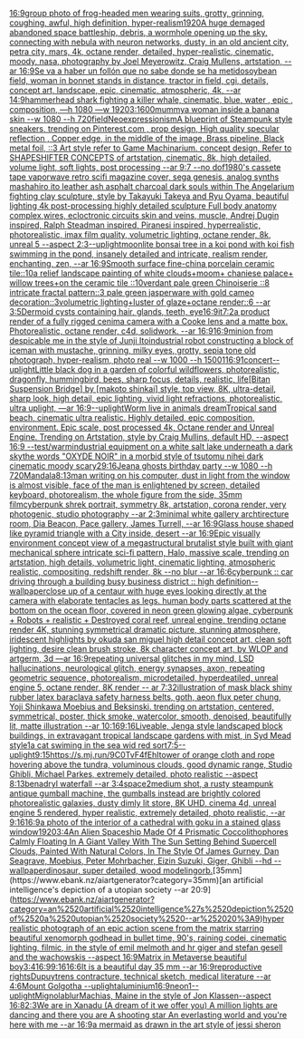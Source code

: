 [16:9](https://www.ebank.nz/aiartgenerator?category=16%3A9)[group photo of frog-headed men wearing suits, grotty, grinning, coughing, awful, high definition, hyper-realism](https://www.ebank.nz/aiartgenerator?category=group%2520photo%2520of%2520frog-headed%2520men%2520wearing%2520suits%2C%2520grotty%2C%2520grinning%2C%2520coughing%2C%2520awful%2C%2520high%2520definition%2C%2520hyper-realism)[1920](https://www.ebank.nz/aiartgenerator?category=1920)[A huge demaged abandoned space battleship, debris, a wormhole opening up the sky, connecting with nebula with neuron networks, dusty, in an old ancient city, petra city, mars, 4k, octane render, detailed, hyper-realistic, cinematic, moody, nasa, photography by Joel Meyerowitz, Craig Mullens, artstation, --ar 16:9](https://www.ebank.nz/aiartgenerator?category=A%2520huge%2520demaged%2520abandoned%2520space%2520battleship%2C%2520debris%2C%2520a%2520wormhole%2520opening%2520up%2520the%2520sky%2C%2520connecting%2520with%2520nebula%2520with%2520neuron%2520networks%2C%2520dusty%2C%2520in%2520an%2520old%2520ancient%2520city%2C%2520petra%2520city%2C%2520mars%2C%25204k%2C%2520octane%2520render%2C%2520detailed%2C%2520hyper-realistic%2C%2520cinematic%2C%2520moody%2C%2520nasa%2C%2520photography%2520by%2520Joel%2520Meyerowitz%2C%2520Craig%2520Mullens%2C%2520artstation%2C%2520--ar%252016%3A9)[Se va a haber un follón que no sabe donde se ha metido](https://www.ebank.nz/aiartgenerator?category=Se%2520va%2520a%2520haber%2520un%2520foll%C3%B3n%2520que%2520no%2520sabe%2520donde%2520se%2520ha%2520metido)[soybean field, woman in bonnet stands in distance, tractor in field, cgi, details, concept art, landscape, epic, cinematic, atmospheric, 4k, --ar 14:9](https://www.ebank.nz/aiartgenerator?category=soybean%2520field%2C%2520woman%2520in%2520bonnet%2520stands%2520in%2520distance%2C%2520tractor%2520in%2520field%2C%2520cgi%2C%2520details%2C%2520concept%2520art%2C%2520landscape%2C%2520epic%2C%2520cinematic%2C%2520atmospheric%2C%25204k%2C%2520--ar%252014%3A9)[hammerhead shark  fighting a killer whale, cinematic, blue, water , epic , composition, —h 1080 —w 1920](https://www.ebank.nz/aiartgenerator?category=hammerhead%2520shark%2520%2520fighting%2520a%2520killer%2520whale%2C%2520cinematic%2C%2520blue%2C%2520water%2520%2C%2520epic%2520%2C%2520composition%2C%2520%E2%80%94h%25201080%2520%E2%80%94w%25201920)[3:1](https://www.ebank.nz/aiartgenerator?category=3%3A1)[600](https://www.ebank.nz/aiartgenerator?category=600)[mummy](https://www.ebank.nz/aiartgenerator?category=mummy)[a woman inside a banana skin --w 1080 --h 720](https://www.ebank.nz/aiartgenerator?category=a%2520woman%2520inside%2520a%2520banana%2520skin%2520--w%25201080%2520--h%2520720)[field](https://www.ebank.nz/aiartgenerator?category=field)[Neoexpressionism](https://www.ebank.nz/aiartgenerator?category=Neoexpressionism)[A blueprint of Steampunk style sneakers,    trending on Pinterest.com  , prop design, High quality specular reflection , Copper  edge, in the middle of the image, Brass pipeline,  Black metal foil,  ::3  Art style refer to Game Machinarium.  concept design, Refer to SHAPESHIFTER CONCEPTS  of artstation, cinematic,  8k, high detailed,  volume light,  soft lights,  post processing    --ar 9:7   --no dof](https://www.ebank.nz/aiartgenerator?category=A%2520blueprint%2520of%2520Steampunk%2520style%2520sneakers%2C%2520%2520%2520%2520trending%2520on%2520Pinterest.com%2520%2520%2C%2520prop%2520design%2C%2520High%2520quality%2520specular%2520reflection%2520%2C%2520Copper%2520%2520edge%2C%2520in%2520the%2520middle%2520of%2520the%2520image%2C%2520Brass%2520pipeline%2C%2520%2520Black%2520metal%2520foil%2C%2520%2520%3A%3A3%2520%2520Art%2520style%2520refer%2520to%2520Game%2520Machinarium.%2520%2520concept%2520design%2C%2520Refer%2520to%2520SHAPESHIFTER%2520CONCEPTS%2520%2520of%2520artstation%2C%2520cinematic%2C%2520%25208k%2C%2520high%2520detailed%2C%2520%2520volume%2520light%2C%2520%2520soft%2520lights%2C%2520%2520post%2520processing%2520%2520%2520%2520--ar%25209%3A7%2520%2520%2520--no%2520dof)[1980's cassete tape vaporwave retro scifi magazine cover, sega genesis, analog synths mashahiro ito leather ash asphalt charcoal dark souls within The Angelarium fighting clay sculpture, style by Takayuki Takeya and Ryu Oyama, beautiful lighting 4k post-processing highly detailed sculpture Full body anatomy complex,wires, ecloctronic circuits skin and veins, muscle, Andrej Dugin inspired, Ralph Steadman inspired, Piranesi inspired, hyperrealistic, photorealistic, imax film quality, volumetric lighting, octane render, 8k, unreal 5 --aspect 2:3](https://www.ebank.nz/aiartgenerator?category=1980%27s%2520cassete%2520tape%2520vaporwave%2520retro%2520scifi%2520magazine%2520cover%2C%2520sega%2520genesis%2C%2520analog%2520synths%2520mashahiro%2520ito%2520leather%2520ash%2520asphalt%2520charcoal%2520dark%2520souls%2520within%2520The%2520Angelarium%2520fighting%2520clay%2520sculpture%2C%2520style%2520by%2520Takayuki%2520Takeya%2520and%2520Ryu%2520Oyama%2C%2520beautiful%2520lighting%25204k%2520post-processing%2520highly%2520detailed%2520sculpture%2520Full%2520body%2520anatomy%2520complex%2Cwires%2C%2520ecloctronic%2520circuits%2520skin%2520and%2520veins%2C%2520muscle%2C%2520Andrej%2520Dugin%2520inspired%2C%2520Ralph%2520Steadman%2520inspired%2C%2520Piranesi%2520inspired%2C%2520hyperrealistic%2C%2520photorealistic%2C%2520imax%2520film%2520quality%2C%2520volumetric%2520lighting%2C%2520octane%2520render%2C%25208k%2C%2520unreal%25205%2520--aspect%25202%3A3)[--uplight](https://www.ebank.nz/aiartgenerator?category=--uplight)[moonlite bonsai tree in a koi pond with koi fish swimming in the pond, insanely detailed and intricate, realism render, enchanting, zen, --ar 16:9](https://www.ebank.nz/aiartgenerator?category=moonlite%2520bonsai%2520tree%2520in%2520a%2520koi%2520pond%2520with%2520koi%2520fish%2520swimming%2520in%2520the%2520pond%2C%2520insanely%2520detailed%2520and%2520intricate%2C%2520realism%2520render%2C%2520enchanting%2C%2520zen%2C%2520--ar%252016%3A9)[Smooth surface fine-china porcelain ceramic tile::10a relief landscape painting of white clouds+moom+ chaniese palace+ willow trees+on the ceramic tile ::10verdant pale green Chinoiserie  ::8 intricate fractal pattern::3 pale green jasperware with gold cameo decoration::3volumetric lighting+luster of glaze+octane render::6 --ar 3:5](https://www.ebank.nz/aiartgenerator?category=Smooth%2520surface%2520fine-china%2520porcelain%2520ceramic%2520tile%3A%3A10a%2520relief%2520landscape%2520painting%2520of%2520white%2520clouds%2Bmoom%2B%2520chaniese%2520palace%2B%2520willow%2520trees%2Bon%2520the%2520ceramic%2520tile%2520%3A%3A10verdant%2520pale%2520green%2520Chinoiserie%2520%2520%3A%3A8%2520intricate%2520fractal%2520pattern%3A%3A3%2520pale%2520green%2520jasperware%2520with%2520gold%2520cameo%2520decoration%3A%3A3volumetric%2520lighting%2Bluster%2520of%2520glaze%2Boctane%2520render%3A%3A6%2520--ar%25203%3A5)[Dermoid cysts containing hair, glands, teeth, eye](https://www.ebank.nz/aiartgenerator?category=Dermoid%2520cysts%2520containing%2520hair%2C%2520glands%2C%2520teeth%2C%2520eye)[16:9](https://www.ebank.nz/aiartgenerator?category=16%3A9)[it](https://www.ebank.nz/aiartgenerator?category=it)[7:2](https://www.ebank.nz/aiartgenerator?category=7%3A2)[a product render of a fully rigged cenima camera with a Cooke lens and a matte box. Photorealistic, octane render, c4d, solidwork. --ar 16:9](https://www.ebank.nz/aiartgenerator?category=a%2520product%2520render%2520of%2520a%2520fully%2520rigged%2520cenima%2520camera%2520with%2520a%2520Cooke%2520lens%2520and%2520a%2520matte%2520box.%2520Photorealistic%2C%2520octane%2520render%2C%2520c4d%2C%2520solidwork.%2520--ar%252016%3A9)[16:9](https://www.ebank.nz/aiartgenerator?category=16%3A9)[minion from despicable me in the style of Junji Ito](https://www.ebank.nz/aiartgenerator?category=minion%2520from%2520despicable%2520me%2520in%2520the%2520style%2520of%2520Junji%2520Ito)[industrial robot constructing a block of ice](https://www.ebank.nz/aiartgenerator?category=industrial%2520robot%2520constructing%2520a%2520block%2520of%2520ice)[man with mustache, grinning, milky eyes, grotty, sepia tone old photograph, hyper-realism, photo real --w 1000 --h 1500](https://www.ebank.nz/aiartgenerator?category=man%2520with%2520mustache%2C%2520grinning%2C%2520milky%2520eyes%2C%2520grotty%2C%2520sepia%2520tone%2520old%2520photograph%2C%2520hyper-realism%2C%2520photo%2520real%2520--w%25201000%2520--h%25201500)[1](https://www.ebank.nz/aiartgenerator?category=1)[16:9](https://www.ebank.nz/aiartgenerator?category=16%3A9)[1](https://www.ebank.nz/aiartgenerator?category=1)[concert](https://www.ebank.nz/aiartgenerator?category=concert)[--uplight](https://www.ebank.nz/aiartgenerator?category=--uplight)[Little black dog in a garden of colorful wildflowers, photorealistic, dragonfly, hummingbird, bees, sharp focus, details, realistic, life](https://www.ebank.nz/aiartgenerator?category=Little%2520black%2520dog%2520in%2520a%2520garden%2520of%2520colorful%2520wildflowers%2C%2520photorealistic%2C%2520dragonfly%2C%2520hummingbird%2C%2520bees%2C%2520sharp%2520focus%2C%2520details%2C%2520realistic%2C%2520life)[[Bitan Suspension Bridge] by [makoto shinkai] style, top view, 8K, ultra-detail, sharp look, high detail, epic lighting, vivid light refractions, photorealistic, ultra uplight, —ar 16:9](https://www.ebank.nz/aiartgenerator?category=%5BBitan%2520Suspension%2520Bridge%5D%2520by%2520%5Bmakoto%2520shinkai%5D%2520style%2C%2520top%2520view%2C%25208K%2C%2520ultra-detail%2C%2520sharp%2520look%2C%2520high%2520detail%2C%2520epic%2520lighting%2C%2520vivid%2520light%2520refractions%2C%2520photorealistic%2C%2520ultra%2520uplight%2C%2520%E2%80%94ar%252016%3A9)[--uplight](https://www.ebank.nz/aiartgenerator?category=--uplight)[Worm live in animals dream](https://www.ebank.nz/aiartgenerator?category=Worm%2520live%2520in%2520animals%2520dream)[Tropical sand beach, cinematic ultra realistic. Highly detailed, epic composition, environment. Epic scale, post processed 4k, Octane render and Unreal Engine. Trending on Artstation, style by Craig Mullins, default HD, --aspect 16:9 --test](https://www.ebank.nz/aiartgenerator?category=Tropical%2520sand%2520beach%2C%2520cinematic%2520ultra%2520realistic.%2520Highly%2520detailed%2C%2520epic%2520composition%2C%2520environment.%2520Epic%2520scale%2C%2520post%2520processed%25204k%2C%2520Octane%2520render%2520and%2520Unreal%2520Engine.%2520Trending%2520on%2520Artstation%2C%2520style%2520by%2520Craig%2520Mullins%2C%2520default%2520HD%2C%2520--aspect%252016%3A9%2520--test)[/warm](https://www.ebank.nz/aiartgenerator?category=/warm)[industrial equipment on a white salt lake underneath a dark sky](https://www.ebank.nz/aiartgenerator?category=industrial%2520equipment%2520on%2520a%2520white%2520salt%2520lake%2520underneath%2520a%2520dark%2520sky)[the words "OXYDE NOIR" in a morbid style of tsutomu nihei dark cinematic moody scary](https://www.ebank.nz/aiartgenerator?category=the%2520words%2520%22OXYDE%2520NOIR%22%2520in%2520a%2520morbid%2520style%2520of%2520tsutomu%2520nihei%2520dark%2520cinematic%2520moody%2520scary)[2](https://www.ebank.nz/aiartgenerator?category=2)[9:16](https://www.ebank.nz/aiartgenerator?category=9%3A16)[Jean](https://www.ebank.nz/aiartgenerator?category=Jean)[a ghosts birthday party --w 1080 --h 720](https://www.ebank.nz/aiartgenerator?category=a%2520ghosts%2520birthday%2520party%2520--w%25201080%2520--h%2520720)[Mandala](https://www.ebank.nz/aiartgenerator?category=Mandala)[8:13](https://www.ebank.nz/aiartgenerator?category=8%3A13)[man writing on his computer, dust in light from the window is almost visible, face of the man is enlightened by screen, detailed keyboard, photorealism, the whole figure from the side, 35mm film](https://www.ebank.nz/aiartgenerator?category=man%2520writing%2520on%2520his%2520computer%2C%2520dust%2520in%2520light%2520from%2520the%2520window%2520is%2520almost%2520visible%2C%2520face%2520of%2520the%2520man%2520is%2520enlightened%2520by%2520screen%2C%2520detailed%2520keyboard%2C%2520photorealism%2C%2520the%2520whole%2520figure%2520from%2520the%2520side%2C%252035mm%2520film)[cyberpunk shrek portrait, symmetry 8k, artstation, corona render, very photogenic, studio photography --ar 2:3](https://www.ebank.nz/aiartgenerator?category=cyberpunk%2520shrek%2520portrait%2C%2520symmetry%25208k%2C%2520artstation%2C%2520corona%2520render%2C%2520very%2520photogenic%2C%2520studio%2520photography%2520--ar%25202%3A3)[minimal white gallery archtirecture room, Dia Beacon, Pace gallery, James Turrell, --ar 16:9](https://www.ebank.nz/aiartgenerator?category=minimal%2520white%2520gallery%2520archtirecture%2520room%2C%2520Dia%2520Beacon%2C%2520Pace%2520gallery%2C%2520James%2520Turrell%2C%2520--ar%252016%3A9)[Glass house shaped like pyramid triangle with a City inside, desert --ar 16:9](https://www.ebank.nz/aiartgenerator?category=Glass%2520house%2520shaped%2520like%2520pyramid%2520triangle%2520with%2520a%2520City%2520inside%2C%2520desert%2520--ar%252016%3A9)[Epic visually environment concept view of a  megastructural brutalist style built with giant mechanical sphere intricate sci-fi pattern, Halo, massive scale, trending on artstation, high details, volumetric light, cinematic lighting, atmospheric realistic, compositing, redshift render, 8k --no blur --ar 16:6](https://www.ebank.nz/aiartgenerator?category=Epic%2520visually%2520environment%2520concept%2520view%2520of%2520a%2520%2520megastructural%2520brutalist%2520style%2520built%2520with%2520giant%2520mechanical%2520sphere%2520intricate%2520sci-fi%2520pattern%2C%2520Halo%2C%2520massive%2520scale%2C%2520trending%2520on%2520artstation%2C%2520high%2520details%2C%2520volumetric%2520light%2C%2520cinematic%2520lighting%2C%2520atmospheric%2520realistic%2C%2520compositing%2C%2520redshift%2520render%2C%25208k%2520--no%2520blur%2520--ar%252016%3A6)[cyberpunk :: car driving through a building busy business district :: high definition](https://www.ebank.nz/aiartgenerator?category=cyberpunk%2520%3A%3A%2520car%2520driving%2520through%2520a%2520building%2520busy%2520business%2520district%2520%3A%3A%2520high%2520definition)[--wallpaper](https://www.ebank.nz/aiartgenerator?category=--wallpaper)[close up of a centaur with huge eyes looking directly at the camera with elaborate tentacles as legs. human body parts scattered at the bottom on the ocean floor, covered in neon green glowing algae, cyberpunk + Robots + realistic + Destroyed coral reef, unreal engine, trending octane render 4K, stunning symmetrical dramatic picture, stunning atmosphere, iridescent highlights by okuda san miguel high detail concept art, clean soft lighting, desire clean brush stroke, 8k character concept art, by WLOP and artgerm, 3d  —ar 16:9](https://www.ebank.nz/aiartgenerator?category=close%2520up%2520of%2520a%2520centaur%2520with%2520huge%2520eyes%2520looking%2520directly%2520at%2520the%2520camera%2520with%2520elaborate%2520tentacles%2520as%2520legs.%2520human%2520body%2520parts%2520scattered%2520at%2520the%2520bottom%2520on%2520the%2520ocean%2520floor%2C%2520covered%2520in%2520neon%2520green%2520glowing%2520algae%2C%2520cyberpunk%2520%2B%2520Robots%2520%2B%2520realistic%2520%2B%2520Destroyed%2520coral%2520reef%2C%2520unreal%2520engine%2C%2520trending%2520octane%2520render%25204K%2C%2520stunning%2520symmetrical%2520dramatic%2520picture%2C%2520stunning%2520atmosphere%2C%2520iridescent%2520highlights%2520by%2520okuda%2520san%2520miguel%2520high%2520detail%2520concept%2520art%2C%2520clean%2520soft%2520lighting%2C%2520desire%2520clean%2520brush%2520stroke%2C%25208k%2520character%2520concept%2520art%2C%2520by%2520WLOP%2520and%2520artgerm%2C%25203d%2520%2520%E2%80%94ar%252016%3A9)[repeating universal glitches in my mind, LSD hallucinations, neurological glitch, energy synapses, axon, repeating geometric sequence, photorealism, microdetailed, hyperdeatiled, unreal engine 5, octane render, 8K render -- ar 7:32](https://www.ebank.nz/aiartgenerator?category=repeating%2520universal%2520glitches%2520in%2520my%2520mind%2C%2520LSD%2520hallucinations%2C%2520neurological%2520glitch%2C%2520energy%2520synapses%2C%2520axon%2C%2520repeating%2520geometric%2520sequence%2C%2520photorealism%2C%2520microdetailed%2C%2520hyperdeatiled%2C%2520unreal%2520engine%25205%2C%2520octane%2520render%2C%25208K%2520render%2520--%2520ar%25207%3A32)[](https://www.ebank.nz/aiartgenerator?category=)[illustration of mask black shiny rubber latex baraclava safety harness belts, goth, aeon flux peter chung, Yoji Shinkawa Moebius and Beksinski. trending on artstation, centered, symmetrical, poster, thick smoke, watercolor, smooth, denoised, beautifully lit, matte illustration --ar 10:16](https://www.ebank.nz/aiartgenerator?category=illustration%2520of%2520mask%2520black%2520shiny%2520rubber%2520latex%2520baraclava%2520safety%2520harness%2520belts%2C%2520goth%2C%2520aeon%2520flux%2520peter%2520chung%2C%2520Yoji%2520Shinkawa%2520Moebius%2520and%2520Beksinski.%2520trending%2520on%2520artstation%2C%2520centered%2C%2520symmetrical%2C%2520poster%2C%2520thick%2520smoke%2C%2520watercolor%2C%2520smooth%2C%2520denoised%2C%2520beautifully%2520lit%2C%2520matte%2520illustration%2520--ar%252010%3A16)[9:16](https://www.ebank.nz/aiartgenerator?category=9%3A16)[Liveable, Jenga style landscaped block buildings, in extravagant tropical landscape gardens with mist, in Syd Mead style](https://www.ebank.nz/aiartgenerator?category=Liveable%2C%2520Jenga%2520style%2520landscaped%2520block%2520buildings%2C%2520in%2520extravagant%2520tropical%2520landscape%2520gardens%2520with%2520mist%2C%2520in%2520Syd%2520Mead%2520style)[1](https://www.ebank.nz/aiartgenerator?category=1)[a cat swiming in the sea wid red sort](https://www.ebank.nz/aiartgenerator?category=a%2520cat%2520swiming%2520in%2520the%2520sea%2520wid%2520red%2520sort)[7:5](https://www.ebank.nz/aiartgenerator?category=7%3A5)[--uplight](https://www.ebank.nz/aiartgenerator?category=--uplight)[9:15](https://www.ebank.nz/aiartgenerator?category=9%3A15)[<https://s.mj.run/9C0TvF4fEhI>](https://www.ebank.nz/aiartgenerator?category=%3Chttps%3A//s.mj.run/9C0TvF4fEhI%3E)[tower of orange cloth and rope hovering above the tundra, voluminous clouds, good dynamic range, Studio Ghibli, Michael Parkes, extremely detailed, photo realistic --aspect 8:13](https://www.ebank.nz/aiartgenerator?category=tower%2520of%2520orange%2520cloth%2520and%2520rope%2520hovering%2520above%2520the%2520tundra%2C%2520voluminous%2520clouds%2C%2520good%2520dynamic%2520range%2C%2520Studio%2520Ghibli%2C%2520Michael%2520Parkes%2C%2520extremely%2520detailed%2C%2520photo%2520realistic%2520--aspect%25208%3A13)[benadryl waterfall --ar 3:4](https://www.ebank.nz/aiartgenerator?category=benadryl%2520waterfall%2520--ar%25203%3A4)[space](https://www.ebank.nz/aiartgenerator?category=space)[2](https://www.ebank.nz/aiartgenerator?category=2)[medium shot, a rusty steampunk antique gumball machine, the gumballs instead are brightly colored photorealistic galaxies, dusty dimly lit store, 8K UHD, cinema 4d, unreal engine 5 rendered, hyper realistic, extremely detailed,  photo realistic,  --ar 9:16](https://www.ebank.nz/aiartgenerator?category=medium%2520shot%2C%2520a%2520rusty%2520steampunk%2520antique%2520gumball%2520machine%2C%2520the%2520gumballs%2520instead%2520are%2520brightly%2520colored%2520photorealistic%2520galaxies%2C%2520dusty%2520dimly%2520lit%2520store%2C%25208K%2520UHD%2C%2520cinema%25204d%2C%2520unreal%2520engine%25205%2520rendered%2C%2520hyper%2520realistic%2C%2520extremely%2520detailed%2C%2520%2520photo%2520realistic%2C%2520%2520--ar%25209%3A16)[16:9](https://www.ebank.nz/aiartgenerator?category=16%3A9)[a photo of the interior of a cathedral with goku in a stained glass window](https://www.ebank.nz/aiartgenerator?category=a%2520photo%2520of%2520the%2520interior%2520of%2520a%2520cathedral%2520with%2520goku%2520in%2520a%2520stained%2520glass%2520window)[1920](https://www.ebank.nz/aiartgenerator?category=1920)[3:4](https://www.ebank.nz/aiartgenerator?category=3%3A4)[An Alien Spaceship Made Of 4 Prismatic Coccolithophores Calmly Floating In A Giant Valley With The Sun Setting Behind Supercell Clouds, Painted With Natural Colors, In The Style Of James Gurney, Dan Seagrave, Moebius, Peter Mohrbacher, Eizin Suzuki, Giger, Ghibli --hd --wallpaper](https://www.ebank.nz/aiartgenerator?category=An%2520Alien%2520Spaceship%2520Made%2520Of%25204%2520Prismatic%2520Coccolithophores%2520Calmly%2520Floating%2520In%2520A%2520Giant%2520Valley%2520With%2520The%2520Sun%2520Setting%2520Behind%2520Supercell%2520Clouds%2C%2520Painted%2520With%2520Natural%2520Colors%2C%2520In%2520The%2520Style%2520Of%2520James%2520Gurney%2C%2520Dan%2520Seagrave%2C%2520Moebius%2C%2520Peter%2520Mohrbacher%2C%2520Eizin%2520Suzuki%2C%2520Giger%2C%2520Ghibli%2520--hd%2520--wallpaper)[dinosaur, super detailed, wood modeling](https://www.ebank.nz/aiartgenerator?category=dinosaur%2C%2520super%2520detailed%2C%2520wood%2520modeling)[orb.](https://www.ebank.nz/aiartgenerator?category=orb.)[35mm](https://www.ebank.nz/aiartgenerator?category=35mm)[an artificial intelligence's depiction of a utopian society --ar 20:9](https://www.ebank.nz/aiartgenerator?category=an%2520artificial%2520intelligence%27s%2520depiction%2520of%2520a%2520utopian%2520society%2520--ar%252020%3A9)[hyper realistic photograph of an epic action scene from the matrix starring beautiful xenomorph godhead in bullet time, 90's, raining codei, cinematic lighting, filmic, in the style of emil melmoth and hr giger and stefan gesell and the wachowskis --aspect 16:9](https://www.ebank.nz/aiartgenerator?category=hyper%2520realistic%2520photograph%2520of%2520an%2520epic%2520action%2520scene%2520from%2520the%2520matrix%2520starring%2520beautiful%2520xenomorph%2520godhead%2520in%2520bullet%2520time%2C%252090%27s%2C%2520raining%2520codei%2C%2520cinematic%2520lighting%2C%2520filmic%2C%2520in%2520the%2520style%2520of%2520emil%2520melmoth%2520and%2520hr%2520giger%2520and%2520stefan%2520gesell%2520and%2520the%2520wachowskis%2520--aspect%252016%3A9)[Matrix in Metaverse beautiful boy](https://www.ebank.nz/aiartgenerator?category=Matrix%2520in%2520Metaverse%2520beautiful%2520boy)[3:4](https://www.ebank.nz/aiartgenerator?category=3%3A4)[16:9](https://www.ebank.nz/aiartgenerator?category=16%3A9)[9:16](https://www.ebank.nz/aiartgenerator?category=9%3A16)[16:6](https://www.ebank.nz/aiartgenerator?category=16%3A6)[It is a beautiful day 35 mm --ar 16:9](https://www.ebank.nz/aiartgenerator?category=It%2520is%2520a%2520beautiful%2520day%252035%2520mm%2520--ar%252016%3A9)[reproductive rights](https://www.ebank.nz/aiartgenerator?category=reproductive%2520rights)[Dupuytrens contracture, technical sketch, medical literature --ar 4:6](https://www.ebank.nz/aiartgenerator?category=Dupuytrens%2520contracture%2C%2520technical%2520sketch%2C%2520medical%2520literature%2520--ar%25204%3A6)[Mount Golgotha --uplight](https://www.ebank.nz/aiartgenerator?category=Mount%2520Golgotha%2520--uplight)[aluminium](https://www.ebank.nz/aiartgenerator?category=aluminium)[16:9](https://www.ebank.nz/aiartgenerator?category=16%3A9)[neon](https://www.ebank.nz/aiartgenerator?category=neon)[1](https://www.ebank.nz/aiartgenerator?category=1)[--uplight](https://www.ebank.nz/aiartgenerator?category=--uplight)[Mignola](https://www.ebank.nz/aiartgenerator?category=Mignola)[blur](https://www.ebank.nz/aiartgenerator?category=blur)[Machias, Maine in the style of Jon Klassen--aspect 16:8](https://www.ebank.nz/aiartgenerator?category=Machias%2C%2520Maine%2520in%2520the%2520style%2520of%2520Jon%2520Klassen--aspect%252016%3A8)[2:3](https://www.ebank.nz/aiartgenerator?category=2%3A3)[We are in Xanadu (A dream of it we offer you) A million lights are dancing and there you are A shooting star An everlasting world and you're here with me --ar 16:9](https://www.ebank.nz/aiartgenerator?category=We%2520are%2520in%2520Xanadu%2520%28A%2520dream%2520of%2520it%2520we%2520offer%2520you%29%2520A%2520million%2520lights%2520are%2520dancing%2520and%2520there%2520you%2520are%2520A%2520shooting%2520star%2520An%2520everlasting%2520world%2520and%2520you%27re%2520here%2520with%2520me%2520--ar%252016%3A9)[a mermaid as drawn in the art style of jessi sheron](https://www.ebank.nz/aiartgenerator?category=a%2520mermaid%2520as%2520drawn%2520in%2520the%2520art%2520style%2520of%2520jessi%2520sheron)